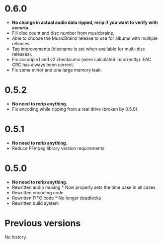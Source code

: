 0.6.0
=====
 - __No change in actual audio data ripped, rerip if you want to verify with accurip.__
 - Fill disc count and disc number from musicbrainz.
 - Able to choose the MusicBrainz release to use for albums with multiple releases.
 - Tag improvements (discname is set when available for multi-disc releases).
 - Fix accurip v1 and v2 checksums (were calculated incorrectly). EAC CRC has always been correct.
 - Fix some minor and one large memory leak.

0.5.2
=====
 - __No need to rerip anything.__
 - Fix encoding while ripping from a real drive (broken by 0.5.0).

0.5.1
=====
 - __No need to rerip anything.__
 - Reduce FFmpeg library version requirements

0.5.0
=====
 - __No need to rerip anything.__
 - Rewritten audio muxing
       * Now properly sets the time base in all cases
 - Rewritten encoding code
 - Rewritten FIFO code
       * No longer deadlocks
 - Rewritten build system

Previous versions
=================
No history.
